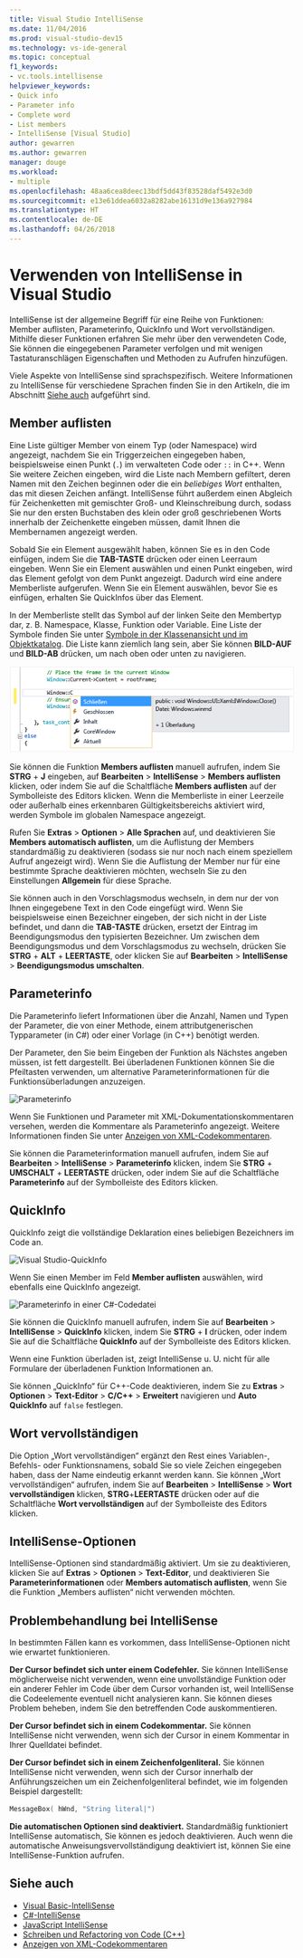 ```yaml
---
title: Visual Studio IntelliSense
ms.date: 11/04/2016
ms.prod: visual-studio-dev15
ms.technology: vs-ide-general
ms.topic: conceptual
f1_keywords:
- vc.tools.intellisense
helpviewer_keywords:
- Quick info
- Parameter info
- Complete word
- List members
- IntelliSense [Visual Studio]
author: gewarren
ms.author: gewarren
manager: douge
ms.workload:
- multiple
ms.openlocfilehash: 48aa6cea8deec13bdf5dd43f83528daf5492e3d0
ms.sourcegitcommit: e13e61ddea6032a8282abe16131d9e136a927984
ms.translationtype: HT
ms.contentlocale: de-DE
ms.lasthandoff: 04/26/2018
---
```

# <a name="using-intellisense-in-visual-studio"></a>Verwenden von IntelliSense in Visual Studio

IntelliSense ist der allgemeine Begriff für eine Reihe von Funktionen: Member auflisten, Parameterinfo, QuickInfo und Wort vervollständigen. Mithilfe dieser Funktionen erfahren Sie mehr über den verwendeten Code, Sie können die eingegebenen Parameter verfolgen und mit wenigen Tastaturanschlägen Eigenschaften und Methoden zu Aufrufen hinzufügen.

Viele Aspekte von IntelliSense sind sprachspezifisch. Weitere Informationen zu IntelliSense für verschiedene Sprachen finden Sie in den Artikeln, die im Abschnitt [Siehe auch](#see-also) aufgeführt sind.

## <a name="list-members"></a>Member auflisten

Eine Liste gültiger Member von einem Typ (oder Namespace) wird angezeigt, nachdem Sie ein Triggerzeichen eingegeben haben, beispielsweise einen Punkt (`.`) im verwalteten Code oder `::` in C++. Wenn Sie weitere Zeichen eingeben, wird die Liste nach Membern gefiltert, deren Namen mit den Zeichen beginnen oder die ein *beliebiges Wort* enthalten, das mit diesen Zeichen anfängt. IntelliSense führt außerdem einen Abgleich für Zeichenketten mit gemischter Groß- und Kleinschreibung durch, sodass Sie nur den ersten Buchstaben des klein oder groß geschriebenen Worts innerhalb der Zeichenkette eingeben müssen, damit Ihnen die Membernamen angezeigt werden.

Sobald Sie ein Element ausgewählt haben, können Sie es in den Code einfügen, indem Sie die **TAB-TASTE** drücken oder einen Leerraum eingeben. Wenn Sie ein Element auswählen und einen Punkt eingeben, wird das Element gefolgt von dem Punkt angezeigt. Dadurch wird eine andere Memberliste aufgerufen. Wenn Sie ein Element auswählen, bevor Sie es einfügen, erhalten Sie QuickInfos über das Element.

In der Memberliste stellt das Symbol auf der linken Seite den Membertyp dar, z. B. Namespace, Klasse, Funktion oder Variable. Eine Liste der Symbole finden Sie unter [Symbole in der Klassenansicht und im Objektkatalog](../ide/class-view-and-object-browser-icons.md). Die Liste kann ziemlich lang sein, aber Sie können **BILD-AUF** und **BILD-AB** drücken, um nach oben oder unten zu navigieren.

![Visual Studio-Memberliste](../ide/media/vs2015_intellisense.png "vs2015_Intellisense")

Sie können die Funktion **Members auflisten** manuell aufrufen, indem Sie **STRG** + **J** eingeben, auf **Bearbeiten** > **IntelliSense** > **Members auflisten** klicken, oder indem Sie auf die Schaltfläche **Members auflisten** auf der Symbolleiste des Editors klicken. Wenn die Memberliste in einer Leerzeile oder außerhalb eines erkennbaren Gültigkeitsbereichs aktiviert wird, werden Symbole im globalen Namespace angezeigt.

Rufen Sie **Extras** > **Optionen** > **Alle Sprachen** auf, und deaktivieren Sie **Members automatisch auflisten**, um die Auflistung der Members standardmäßig zu deaktivieren (sodass sie nur noch nach einem speziellem Aufruf angezeigt wird). Wenn Sie die Auflistung der Member nur für eine bestimmte Sprache deaktivieren möchten, wechseln Sie zu den Einstellungen **Allgemein** für diese Sprache.

Sie können auch in den Vorschlagsmodus wechseln, in dem nur der von Ihnen eingegebene Text in den Code eingefügt wird. Wenn Sie beispielsweise einen Bezeichner eingeben, der sich nicht in der Liste befindet, und dann die **TAB-TASTE** drücken, ersetzt der Eintrag im Beendigungsmodus den typisierten Bezeichner. Um zwischen dem Beendigungsmodus und dem Vorschlagsmodus zu wechseln, drücken Sie **STRG** + **ALT** + **LEERTASTE**, oder klicken Sie auf **Bearbeiten** > **IntelliSense** > **Beendigungsmodus umschalten**.

## <a name="parameter-info"></a>Parameterinfo

Die Parameterinfo liefert Informationen über die Anzahl, Namen und Typen der Parameter, die von einer Methode, einem attributgenerischen Typparameter (in C#) oder einer Vorlage (in C++) benötigt werden.

Der Parameter, den Sie beim Eingeben der Funktion als Nächstes angeben müssen, ist fett dargestellt. Bei überladenen Funktionen können Sie die Pfeiltasten verwenden, um alternative Parameterinformationen für die Funktionsüberladungen anzuzeigen.

![Parameterinfo](../ide/media/vs2015_param_info.png "VS2015_param_Info")

Wenn Sie Funktionen und Parameter mit XML-Dokumentationskommentaren versehen, werden die Kommentare als Parameterinfo angezeigt. Weitere Informationen finden Sie unter [Anzeigen von XML-Codekommentaren](../ide/supplying-xml-code-comments.md).

Sie können die Parameterinformation manuell aufrufen, indem Sie auf **Bearbeiten** > **IntelliSense** > **Parameterinfo** klicken, indem Sie **STRG** + **UMSCHALT** + **LEERTASTE** drücken, oder indem Sie auf die Schaltfläche **Parameterinfo** auf der Symbolleiste des Editors klicken.

## <a name="quick-info"></a>QuickInfo

QuickInfo zeigt die vollständige Deklaration eines beliebigen Bezeichners im Code an.

![Visual Studio-QuickInfo](../ide/media/vs2015_quick_info.png "VS2015_Quick_info")

Wenn Sie einen Member im Feld **Member auflisten** auswählen, wird ebenfalls eine QuickInfo angezeigt.

![Parameterinfo in einer C#-Codedatei](../ide/media/vs2015_paraminfo.png "VS2015_ParamInfo")

Sie können die QuickInfo manuell aufrufen, indem Sie auf **Bearbeiten** > **IntelliSense** > **QuickInfo** klicken, indem Sie **STRG** + **I** drücken, oder indem Sie auf die Schaltfläche **QuickInfo** auf der Symbolleiste des Editors klicken.

Wenn eine Funktion überladen ist, zeigt IntelliSense u. U. nicht für alle Formulare der überladenen Funktion Informationen an.

Sie können „QuickInfo“ für C++-Code deaktivieren, indem Sie zu **Extras** > **Optionen** > **Text-Editor** > **C/C++** > **Erweitert** navigieren und **Auto QuickInfo** auf `false` festlegen.

## <a name="complete-word"></a>Wort vervollständigen

Die Option „Wort vervollständigen“ ergänzt den Rest eines Variablen-, Befehls- oder Funktionsnamens, sobald Sie so viele Zeichen eingegeben haben, dass der Name eindeutig erkannt werden kann. Sie können „Wort vervollständigen“ aufrufen, indem Sie auf **Bearbeiten** > **IntelliSense** > **Wort vervollständigen** klicken, **STRG**+**LEERTASTE** drücken oder auf die Schaltfläche **Wort vervollständigen** auf der Symbolleiste des Editors klicken.

## <a name="intellisense-options"></a>IntelliSense-Optionen

IntelliSense-Optionen sind standardmäßig aktiviert. Um sie zu deaktivieren, klicken Sie auf **Extras** > **Optionen** > **Text-Editor**, und deaktivieren Sie **Parameterinformationen** oder **Members automatisch auflisten**, wenn Sie die Funktion „Members auflisten“ nicht verwenden möchten.

## <a name="troubleshooting-intellisense"></a>Problembehandlung bei IntelliSense

In bestimmten Fällen kann es vorkommen, dass IntelliSense-Optionen nicht wie erwartet funktionieren.

**Der Cursor befindet sich unter einem Codefehler.** Sie können IntelliSense möglicherweise nicht verwenden, wenn eine unvollständige Funktion oder ein anderer Fehler im Code über dem Cursor vorhanden ist, weil IntelliSense die Codeelemente eventuell nicht analysieren kann. Sie können dieses Problem beheben, indem Sie den betreffenden Code auskommentieren.

**Der Cursor befindet sich in einem Codekommentar.** Sie können IntelliSense nicht verwenden, wenn sich der Cursor in einem Kommentar in Ihrer Quelldatei befindet.

**Der Cursor befindet sich in einem Zeichenfolgenliteral.** Sie können IntelliSense nicht verwenden, wenn sich der Cursor innerhalb der Anführungszeichen um ein Zeichenfolgenliteral befindet, wie im folgenden Beispiel dargestellt:

```cpp
MessageBox( hWnd, "String literal|")
```

**Die automatischen Optionen sind deaktiviert.** Standardmäßig funktioniert IntelliSense automatisch, Sie können es jedoch deaktivieren. Auch wenn die automatische Anweisungsvervollständigung deaktiviert ist, können Sie eine IntelliSense-Funktion aufrufen.

## <a name="see-also"></a>Siehe auch

- [Visual Basic-IntelliSense](../ide/visual-basic-specific-intellisense.md)
- [C#-IntelliSense](../ide/visual-csharp-intellisense.md)
- [JavaScript IntelliSense](../ide/javascript-intellisense.md)
- [Schreiben und Refactoring von Code (C++)](/cpp/ide/writing-and-refactoring-code-cpp)
- [Anzeigen von XML-Codekommentaren](../ide/supplying-xml-code-comments.md)